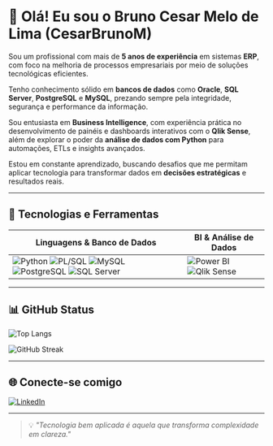 # 👋 Olá! Eu sou o Bruno Cesar Melo de Lima (CesarBrunoM)

Sou um profissional com mais de **5 anos de experiência** em sistemas **ERP**, com foco na melhoria de processos empresariais por meio de soluções tecnológicas eficientes.

Tenho conhecimento sólido em **bancos de dados** como **Oracle**, **SQL Server**, **PostgreSQL** e **MySQL**, prezando sempre pela integridade, segurança e performance da informação.

Sou entusiasta em **Business Intelligence**, com experiência prática no desenvolvimento de painéis e dashboards interativos com o **Qlik Sense**, além de explorar o poder da **análise de dados com Python** para automações, ETLs e insights avançados.

Estou em constante aprendizado, buscando desafios que me permitam aplicar tecnologia para transformar dados em **decisões estratégicas** e resultados reais.

---

## 🚀 Tecnologias e Ferramentas

| Linguagens & Banco de Dados | BI & Análise de Dados |
|-----------------------------|------------------------|
| ![Python](https://img.shields.io/badge/python-3670A0?style=for-the-badge&logo=python&logoColor=ffdd54) ![PL/SQL](https://img.shields.io/badge/PL%2FSQL-F00000?style=for-the-badge&logo=oracle&logoColor=white) ![MySQL](https://img.shields.io/badge/MySQL-00758F?style=for-the-badge&logo=mysql&logoColor=white) ![PostgreSQL](https://img.shields.io/badge/PostgreSQL-316192?style=for-the-badge&logo=postgresql&logoColor=white) ![SQL Server](https://img.shields.io/badge/SQL_Server-CC2927?style=for-the-badge&logo=microsoft-sql-server&logoColor=white) | ![Power BI](https://img.shields.io/badge/Power_BI-F2C811?style=for-the-badge&logo=power-bi&logoColor=black) ![Qlik Sense](https://img.shields.io/badge/Qlik_Sense-009845?style=for-the-badge&logo=qlik&logoColor=white) |

---

## 📊 GitHub Status

![Top Langs](https://github-readme-stats.vercel.app/api/top-langs/?username=CesarBrunoM&layout=compact&bg_color=000000&border_color=30A3DC&title_color=E94D5F&text_color=FFFFFF)

![GitHub Streak](https://github-readme-streak-stats.herokuapp.com?user=CesarBrunoM&theme=dark&hide_border=true&date_format=M%20j%5B%2C%20Y%5D)

---

## 🌐 Conecte-se comigo

[![LinkedIn](https://img.shields.io/badge/LinkedIn-0A66C2?style=for-the-badge&logo=linkedin&logoColor=white)](https://www.linkedin.com/in/bruno-cesar-604a39190/)

---

> 💡 *"Tecnologia bem aplicada é aquela que transforma complexidade em clareza."*
